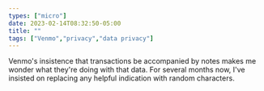 ```yaml
---
types: ["micro"]
date: 2023-02-14T08:32:50-05:00
title: ""
tags: ["Venmo","privacy","data privacy"]
---
```

Venmo's insistence that transactions be accompanied by notes makes me wonder what they're doing with that data. For several months now, I've insisted on replacing any helpful indication with random characters.

